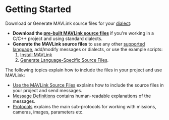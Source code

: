 # Getting Started

Download or Generate MAVLink source files for your [dialect](../messages/README.md#dialects):
* **Download the [pre-built MAVLink source files](../README.md#prebuilt_libraries)** if you're working in a C/C++ project and using standard dialects.
* **Generate the MAVLink source files** to use any other [supported language](../README.md#supported_languages), add/modify messages or dialects, or use the example scripts:
   1. [Install MAVLink](../getting_started/installation.md)
   1. [Generate Language-Specific Source Files](../getting_started/generate_libraries.md).


The following topics explain how to include the files in your project and use MAVLink:
* [Use the MAVLink Source Files](../getting_started/use_libraries.md) explains how to include the source files in your project and send messages.
* [Message Definitions](../messages/README.md) contains human-readable explanations of the messages.
* [Protocols](../protocol/overview.md) explains the main sub-protocols for working with missions, cameras, images, parameters etc. 
